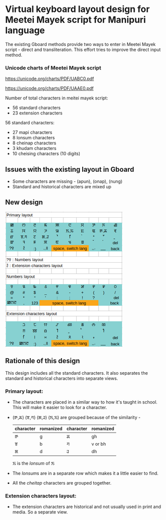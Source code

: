 # Virtual keyboard layout design for Meetei Mayek script for Manipuri language

The existing Gboard methods provide two ways to enter in Meetei Mayek script - direct and transliteration. This effort tries to improve the direct input method.

### Unicode charts of Meetei Mayek script

https://unicode.org/charts/PDF/UABC0.pdf

https://unicode.org/charts/PDF/UAAE0.pdf

Number of total characters in meitei mayek script:
* 56 standard characters
* 23 extension characters

56 standard characters:
* 27 mapi characters
* 8 lonsum characters
* 8 cheinap characters
* 3 khudam characters
* 10 cheising characters (10 digits)

## Issues with the existing layout in Gboard
* Some characters are missing - (apun), (onap), (nung)
* Standard and historical characters are mixed up

## New design

![Keyboard Layouts](https://raw.githubusercontent.com/heisantosh/mni-android-keyboard-design/master/layouts.png)

## Rationale of this design

This design includes all the standard characters. It also separates the standard and historical characters into separate views.

### Primary layout:
* The characters are placed in a similar way to how it's taught in school. This will make it easier to look for a character. 
* (ꯒ,ꯘ) (ꯕ,ꯚ) (ꯗ,ꯙ) (ꯏ,ꯢ) are grouped because of the similarity -

    |character|romanized|character|romanized|
    |--|--|--|--|
    |ꯒ|g|ꯘ|gh|
    |ꯕ|b|ꯚ|v or bh|
    |ꯗ|d|ꯙ|dh|
    ꯢ is the <em>lonsum</em> of ꯏ
* The <em>lonsum</em>s are in a separate row which makes it a little easier to find.
* All the <em>cheitap</em> characters are grouped together.

### Extension characters layout:
* The extension characters are historical and not usually used in print and media. So a separate view.
